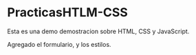 # PracticasHTLM-CSS

Esta es una demo demostracion sobre HTML, CSS y JavaScript.

Agregado el formulario, y los estilos.